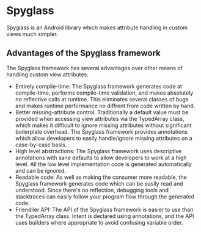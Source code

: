 # Spyglass
Spyglass is an Android library which makes attribute handling in custom views much simpler.

## Advantages of the Spyglass framework
The Spyglass framework has several advantages over other means of handling custom view attributes:
- Entirely compile-time: The Spyglass framework generates code at compile-time, performs compile-time validation, and makes absolutely no reflective calls at runtime. This eliminates several classes of bugs and makes runtime performance no diffrent from code written by hand.
- Better missing-attribute control: Traditionally a default value must be provided when accessing view attributes via the TypedArray class, which makes it difficult to ignore missing attributes without significant boilerplate overhead. The Spyglass framework provides annotations which allow developers to easily handle/ignore missing attributes on a case-by-case basis.
- High level abstractions: The Spyglass framework uses descriptive annotations with sane defaults to allow developers to work at a high level. All the low level implementation code is generated automatically and can be ignored.
- Readable code: As well as making the consumer more readable, the Spyglass framework generates code which can be easily read and understood. Since there's no reflection, debugging tools and stacktraces can easily follow your program flow through the generated code.
- Friendlier API: The API of the Spyglass framework is easier to use than the TypedArray class. Intent is declared using annotations, and the API uses builders where appropriate to avoid confusing variable order.
